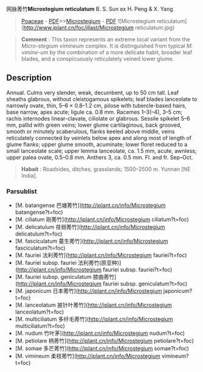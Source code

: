 网脉莠竹**Microstegium reticulatum** B. S. Sun ex H. Peng & X. Yang

> [Poaceae](http://iplant.cn/info/Poaceae?t=foc) - [PDF](http://www.iplant.cn/foc/pdf/Poaceae.pdf)>>[Microstegium](http://iplant.cn/info/Microstegium?t=foc) - [PDF](http://www.iplant.cn/foc/pdf/Microstegium.pdf)
![Microstegium reticulatum](http://www.iplant.cn/foc/illast/Microstegium reticulatum.jpg)

> **Comment** : 
> This taxon represents an extreme local variant from the *Micro-stegium vimineum* complex. It is distinguished from typical *M. vimine-um* by the combination of a more delicate habit, broader leaf blades, and a conspicuously reticulately veined lower glume.

## Description

Annual. Culms very slender, weak, decumbent, up to 50 cm tall. Leaf sheaths glabrous, without cleistogamous spikelets; leaf blades lanceolate to narrowly ovate, thin, 5–6 × 0.8–1.2 cm, pilose with tubercle-based hairs, base narrow, apex acute; ligule ca. 0.8 mm. Racemes 1–3(–4), 3–5 cm; rachis internodes linear-clavate, ciliolate or glabrous. Sessile spikelet 5–6 mm, pallid with green veins; lower glume cartilaginous, back grooved, smooth or minutely scaberulous, flanks keeled above middle, veins reticulately connected by veinlets below apex and along most of length of glume flanks; upper glume smooth, acuminate; lower floret reduced to a small lanceolate scale; upper lemma lanceolate, ca. 1.5 mm, acute, awnless; upper palea ovate, 0.5–0.8 mm. Anthers 3, ca. 0.5 mm. Fl. and fr. Sep–Oct.

> **Habait** : 
> Roadsides, ditches, grasslands; 1500–2500 m. Yunnan [NE India].

### Parsublist

* [M.  batangense  巴塘莠竹](http://iplant.cn/info/Microstegium batangense?t=foc)
* [M.  ciliatum  刚莠竹](http://iplant.cn/info/Microstegium ciliatum?t=foc)
* [M.  delicatulum  荏弱莠竹](http://iplant.cn/info/Microstegium delicatulum?t=foc)
* [M.  fasciculatum  蔓生莠竹](http://iplant.cn/info/Microstegium fasciculatum?t=foc)
* [M.  fauriei  法利莠竹](http://iplant.cn/info/Microstegium fauriei?t=foc)
* [M.  fauriei subsp. fauriei  法利莠竹(原亚种)](http://iplant.cn/info/Microstegium fauriei subsp. fauriei?t=foc)
* [M.  fauriei subsp. geniculatum  膝曲莠竹](http://iplant.cn/info/Microstegium fauriei subsp. geniculatum?t=foc)
* [M.  japonicum  日本莠竹](http://iplant.cn/info/Microstegium japonicum?t=foc)
* [M.  lanceolatum  披针叶莠竹](http://iplant.cn/info/Microstegium lanceolatum?t=foc)
* [M.  multiciliatum  多纤毛莠竹](http://iplant.cn/info/Microstegium multiciliatum?t=foc)
* [M.  nudum  竹叶茅](http://iplant.cn/info/Microstegium nudum?t=foc)
* [M.  petiolare  柄莠竹](http://iplant.cn/info/Microstegium petiolare?t=foc)
* [M.  somae  多芒莠竹](http://iplant.cn/info/Microstegium somae?t=foc)
* [M.  vimineum  柔枝莠竹](http://iplant.cn/info/Microstegium vimineum?t=foc)
